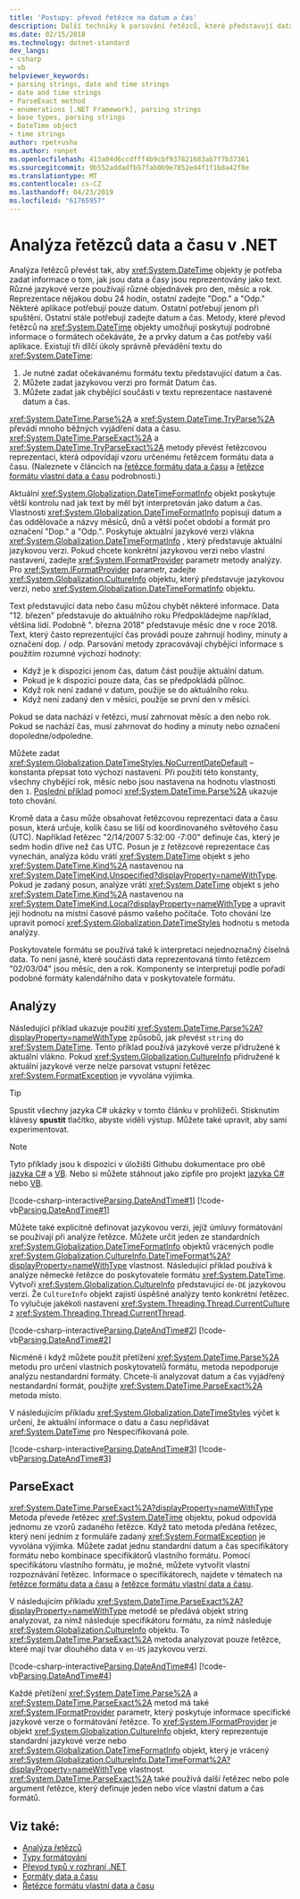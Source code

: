```yaml
---
title: 'Postupy: převod řetězce na datum a čas'
description: Další techniky k parsování řetězců, které představují data a časy, chcete-li vytvořit hodnotu DateTime z řetězce data a času.
ms.date: 02/15/2018
ms.technology: dotnet-standard
dev_langs:
- csharp
- vb
helpviewer_keywords:
- parsing strings, date and time strings
- date and time strings
- ParseExact method
- enumerations [.NET Framework], parsing strings
- base types, parsing strings
- DateTime object
- time strings
author: rpetrusha
ms.author: ronpet
ms.openlocfilehash: 413a04d6ccdfff4b9cbf937821683ab7f7b37361
ms.sourcegitcommit: 9b552addadfb57fab0b9e7852ed4f1f1b8a42f8e
ms.translationtype: MT
ms.contentlocale: cs-CZ
ms.lasthandoff: 04/23/2019
ms.locfileid: "61765957"
---
```

# <a name="parsing-date-and-time-strings-in-net"></a>Analýza řetězců data a času v .NET

Analýza řetězců převést tak, aby <xref:System.DateTime> objekty je potřeba zadat informace o tom, jak jsou data a časy jsou reprezentovány jako text. Různé jazykové verze používají různé objednávek pro den, měsíc a rok. Reprezentace nějakou dobu 24 hodin, ostatní zadejte "Dop." a "Odp." Některé aplikace potřebují pouze datum. Ostatní potřebují jenom při spuštění. Ostatní stále potřebují zadejte datum a čas. Metody, které převod řetězců na <xref:System.DateTime> objekty umožňují poskytují podrobné informace o formátech očekáváte, že a prvky datum a čas potřeby vaší aplikace. Existují tři dílčí úkoly správně převádění textu do <xref:System.DateTime>:

1. Je nutné zadat očekávanému formátu textu představující datum a čas.
1. Můžete zadat jazykovou verzi pro formát Datum čas.
1. Můžete zadat jak chybějící součásti v textu reprezentace nastavené datum a čas.

<xref:System.DateTime.Parse%2A> a <xref:System.DateTime.TryParse%2A> převádí mnoho běžných vyjádření data a času. <xref:System.DateTime.ParseExact%2A> a <xref:System.DateTime.TryParseExact%2A> metody převést řetězcovou reprezentaci, která odpovídají vzoru určenému řetězcem formátu data a času. (Naleznete v článcích na [řetězce formátu data a času](standard-date-and-time-format-strings.md) a [řetězce formátu vlastní data a času](custom-date-and-time-format-strings.md) podrobnosti.)

Aktuální <xref:System.Globalization.DateTimeFormatInfo> objekt poskytuje větší kontrolu nad jak text by měl být interpretován jako datum a čas. Vlastnosti <xref:System.Globalization.DateTimeFormatInfo> popisují datum a čas oddělovače a názvy měsíců, dnů a větší počet období a formát pro označení "Dop." a "Odp.". Poskytuje aktuální jazykové verzi vlákna <xref:System.Globalization.DateTimeFormatInfo> , který představuje aktuální jazykovou verzi. Pokud chcete konkrétní jazykovou verzi nebo vlastní nastavení, zadejte <xref:System.IFormatProvider> parametr metody analýzy. Pro <xref:System.IFormatProvider> parametr, zadejte <xref:System.Globalization.CultureInfo> objektu, který představuje jazykovou verzi, nebo <xref:System.Globalization.DateTimeFormatInfo> objektu.

Text představující data nebo času můžou chybět některé informace. Data "12. březen" představuje do aktuálního roku Předpokládejme například, většina lidí. Podobně ". března 2018" představuje měsíc dne v roce 2018. Text, který často reprezentující čas provádí pouze zahrnují hodiny, minuty a označení dop. / odp.  Parsování metody zpracovávají chybějící informace s použitím rozumné výchozí hodnoty:

- Když je k dispozici jenom čas, datum část použije aktuální datum.
- Pokud je k dispozici pouze data, čas se předpokládá půlnoc.
- Když rok není zadané v datum, použije se do aktuálního roku.
- Když není zadaný den v měsíci, použije se první den v měsíci.

Pokud se data nachází v řetězci, musí zahrnovat měsíc a den nebo rok. Pokud se nachází čas, musí zahrnovat do hodiny a minuty nebo označení dopoledne/odpoledne.

Můžete zadat <xref:System.Globalization.DateTimeStyles.NoCurrentDateDefault> – konstanta přepsat toto výchozí nastavení. Při použití této konstanty, všechny chybějící rok, měsíc nebo jsou nastavena na hodnotu vlastnosti den `1`. [Poslední příklad](#styles-example) pomocí <xref:System.DateTime.Parse%2A> ukazuje toto chování.

Kromě data a času může obsahovat řetězcovou reprezentaci data a času posun, která určuje, kolik času se liší od koordinovaného světového času (UTC). Například řetězec "2/14/2007 5:32:00 -7:00" definuje čas, který je sedm hodin dříve než čas UTC. Posun je z řetězcové reprezentace čas vynechán, analýza kódu vrátí <xref:System.DateTime> objekt s jeho <xref:System.DateTime.Kind%2A> nastavenou na <xref:System.DateTimeKind.Unspecified?displayProperty=nameWithType>. Pokud je zadaný posun, analýze vrátí <xref:System.DateTime> objekt s jeho <xref:System.DateTime.Kind%2A> nastavenou na <xref:System.DateTimeKind.Local?displayProperty=nameWithType> a upravit její hodnotu na místní časové pásmo vašeho počítače. Toto chování lze upravit pomocí <xref:System.Globalization.DateTimeStyles> hodnotu s metoda analýzy.
  
Poskytovatele formátu se používá také k interpretaci nejednoznačný číselná data. To není jasné, které součásti data reprezentovaná tímto řetězcem "02/03/04" jsou měsíc, den a rok. Komponenty se interpretují podle pořadí podobné formáty kalendářního data v poskytovatele formátu.

## <a name="parse"></a>Analýzy

Následující příklad ukazuje použití <xref:System.DateTime.Parse%2A?displayProperty=nameWithType> způsobů, jak převést `string` do <xref:System.DateTime>. Tento příklad používá jazykové verze přidružené k aktuální vlákno. Pokud <xref:System.Globalization.CultureInfo> přidružené k aktuální jazykové verze nelze parsovat vstupní řetězec <xref:System.FormatException> je vyvolána výjimka.

> [!TIP]
> Spustit všechny jazyka C# ukázky v tomto článku v prohlížeči. Stisknutím klávesy **spustit** tlačítko, abyste viděli výstup. Můžete také upravit, aby sami experimentovat.

> [!NOTE]
> Tyto příklady jsou k dispozici v úložišti Githubu dokumentace pro obě [jazyka C#](https://github.com/dotnet/samples/tree/master/snippets/csharp/how-to/conversions) a [VB](https://github.com/dotnet/samples/tree/master/snippets/visualbasic/how-to/conversions). Nebo si můžete stáhnout jako zipfile pro projekt [jazyka C#](https://github.com/dotnet/samples/raw/master/snippets/csharp/how-to/conversions.zip) nebo [VB](https://github.com/dotnet/samples/raw/master/snippets/visualbasic/how-to/conversions.zip).

[!code-csharp-interactive[Parsing.DateAndTime#1](../../../samples/snippets/csharp/how-to/conversions/StringToDateTime.cs#1)]
[!code-vb[Parsing.DateAndTime#1](../../../samples/snippets/visualbasic/how-to/conversions/Program.vb#1)]

Můžete také explicitně definovat jazykovou verzi, jejíž úmluvy formátování se používají při analýze řetězce. Můžete určit jeden ze standardních <xref:System.Globalization.DateTimeFormatInfo> objektů vrácených podle <xref:System.Globalization.CultureInfo.DateTimeFormat%2A?displayProperty=nameWithType> vlastnost. Následující příklad používá k analýze německé řetězce do poskytovatele formátu <xref:System.DateTime>. Vytvoří <xref:System.Globalization.CultureInfo> představující `de-DE` jazykovou verzi. Že `CultureInfo` objekt zajistí úspěšné analýzy tento konkrétní řetězec. To vylučuje jakékoli nastavení <xref:System.Threading.Thread.CurrentCulture> z <xref:System.Threading.Thread.CurrentThread>.  
  
[!code-csharp-interactive[Parsing.DateAndTime#2](../../../samples/snippets/csharp/how-to/conversions/StringToDateTime.cs#2)]
[!code-vb[Parsing.DateAndTime#2](../../../samples/snippets/visualbasic/how-to/conversions/Program.vb#2)]

Nicméně i když můžete použít přetížení <xref:System.DateTime.Parse%2A> metodu pro určení vlastních poskytovatelů formátu, metoda nepodporuje analýzu nestandardní formáty. Chcete-li analyzovat datum a čas vyjádřený nestandardní formát, použijte <xref:System.DateTime.ParseExact%2A> metoda místo.  

<a name="styles-example"></a>V následujícím příkladu <xref:System.Globalization.DateTimeStyles> výčet k určení, že aktuální informace o datu a času nepřidávat <xref:System.DateTime> pro Nespecifikovaná pole.  

[!code-csharp-interactive[Parsing.DateAndTime#3](../../../samples/snippets/csharp/how-to/conversions/StringToDateTime.cs#3)]
[!code-vb[Parsing.DateAndTime#3](../../../samples/snippets/visualbasic/how-to/conversions/Program.vb#3)]
 
## <a name="parseexact"></a>ParseExact

<xref:System.DateTime.ParseExact%2A?displayProperty=nameWithType> Metoda převede řetězec <xref:System.DateTime> objektu, pokud odpovídá jednomu ze vzorů zadaného řetězce. Když tato metoda předána řetězec, který není jedním z formuláře zadaný <xref:System.FormatException> je vyvolána výjimka. Můžete zadat jednu standardní datum a čas specifikátory formátu nebo kombinace specifikátorů vlastního formátu. Pomocí specifikátoru vlastního formátu, je možné, můžete vytvořit vlastní rozpoznávání řetězec. Informace o specifikátorech, najdete v tématech na [řetězce formátu data a času](standard-date-and-time-format-strings.md) a [řetězce formátu vlastní data a času](custom-date-and-time-format-strings.md).  

V následujícím příkladu <xref:System.DateTime.ParseExact%2A?displayProperty=nameWithType> metodě se předává objekt string analyzovat, za nímž následuje specifikátoru formátu, za nímž následuje <xref:System.Globalization.CultureInfo> objektu. To <xref:System.DateTime.ParseExact%2A> metoda analyzovat pouze řetězce, které mají tvar dlouhého data v `en-US` jazykovou verzi.  

[!code-csharp-interactive[Parsing.DateAndTime#4](../../../samples/snippets/csharp/how-to/conversions/StringToDateTime.cs#4)]
[!code-vb[Parsing.DateAndTime#4](../../../samples/snippets/visualbasic/how-to/conversions/Program.vb#4)]

Každé přetížení <xref:System.DateTime.Parse%2A> a <xref:System.DateTime.ParseExact%2A> metod má také <xref:System.IFormatProvider> parametr, který poskytuje informace specifické jazykové verze o formátování řetězce. To <xref:System.IFormatProvider> je objekt <xref:System.Globalization.CultureInfo> objekt, který reprezentuje standardní jazykové verze nebo <xref:System.Globalization.DateTimeFormatInfo> objekt, který je vrácený <xref:System.Globalization.CultureInfo.DateTimeFormat%2A?displayProperty=nameWithType> vlastnost.  <xref:System.DateTime.ParseExact%2A> také používá další řetězec nebo pole argument řetězce, který definuje jeden nebo více vlastní datum a čas formátů.  

## <a name="see-also"></a>Viz také:

- [Analýza řetězců](parsing-strings.md)
- [Typy formátování](formatting-types.md)
- [Převod typů v rozhraní .NET](type-conversion.md)
- [Formáty data a času](standard-date-and-time-format-strings.md)
- [Řetězce formátu vlastní data a času](custom-date-and-time-format-strings.md)
